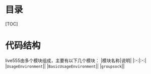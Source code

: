 # 目录

[TOC]

# 代码结构

live555由多个模块组成，主要有以下几个模块：
|模块名称|说明|
|:-:|:-:|
|`UsageEnvironment`||
|`BasicUsageEnvironment`||
|`groupsock`||

